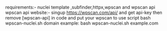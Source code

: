 requirements:-
nuclei template ,subfinder,httpx,wpscan and wpscan api
wpscan api website:-
singup https://wpscan.com/api/ and get api-key then remove [wpscan-api] in code and put your wpscan
to use script 
bash wpscan-nuclei.sh domain
example:
bash wpscan-nuclei.sh example.com
